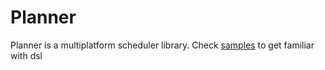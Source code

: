 # Planner

Planner is a multiplatform scheduler library. 
Check [samples](https://github.com/arslanarm/planner/tree/master/samples)
to get familiar with dsl

